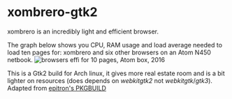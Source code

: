 xombrero-gtk2
===============

xombrero is an incredibly light and efficient browser.

The graph below shows you CPU, RAM usage and load average needed to load ten pages for: xombrero and six other browsers on an Atom N450 netbook.
![browsers effi for 10 pages, Atom box, 2016](http://pic.al/RHc.gif)

This is a Gtk2 build for Arch linux, it gives more real estate room and is a bit lighter on resources (does depends on *webkitgtk2* not *webkitgtk*/*gtk3*).
Adapted from [epitron's PKGBUILD](https://aur.archlinux.org/packages/xombrero-git/)

